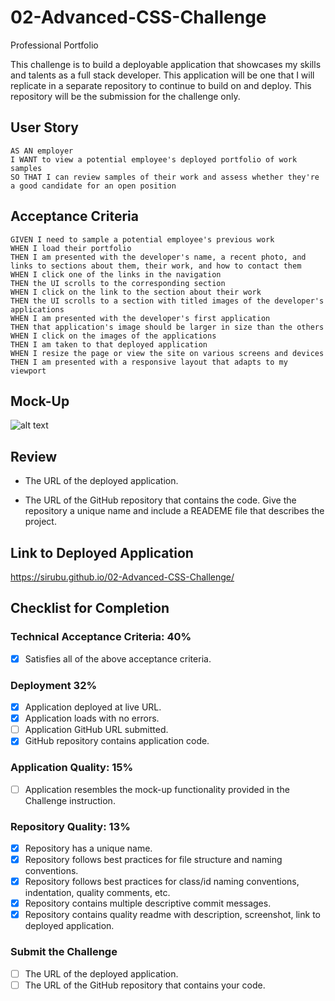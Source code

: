 # 02-Advanced-CSS-Challenge
Professional Portfolio

This challenge is to build a deployable application that showcases my skills and talents as a full stack developer. This application will be one that I will replicate in a separate repository to continue to build on and deploy. This repository will be the submission for the challenge only. 

## User Story
```
AS AN employer
I WANT to view a potential employee's deployed portfolio of work samples
SO THAT I can review samples of their work and assess whether they're a good candidate for an open position
```

## Acceptance Criteria
```
GIVEN I need to sample a potential employee's previous work
WHEN I load their portfolio
THEN I am presented with the developer's name, a recent photo, and links to sections about them, their work, and how to contact them
WHEN I click one of the links in the navigation
THEN the UI scrolls to the corresponding section
WHEN I click on the link to the section about their work
THEN the UI scrolls to a section with titled images of the developer's applications
WHEN I am presented with the developer's first application
THEN that application's image should be larger in size than the others
WHEN I click on the images of the applications
THEN I am taken to that deployed application
WHEN I resize the page or view the site on various screens and devices
THEN I am presented with a responsive layout that adapts to my viewport
```

## Mock-Up

![alt text](./assets/images/02-advanced-css-homework-demo.gif)


## Review

* The URL of the deployed application.

* The URL of the GitHub repository that contains the code. Give the repository a unique name and include a READEME file that describes the project.

## Link to Deployed Application

https://sirubu.github.io/02-Advanced-CSS-Challenge/

## Checklist for Completion

### Technical Acceptance Criteria: 40%
- [x] Satisfies all of the above acceptance criteria.
### Deployment 32%
- [x] Application deployed at live URL.
- [x] Application loads with no errors.
- [ ] Application GitHub URL submitted.
- [x] GitHub repository contains application code.
### Application Quality: 15%
- [ ] Application resembles the mock-up functionality provided in the Challenge instruction.
### Repository Quality: 13%
- [x] Repository has a unique name.
- [x] Repository follows best practices for file structure and naming conventions.
- [x] Repository follows best practices for class/id naming conventions, indentation, quality comments, etc.
- [x] Repository contains multiple descriptive commit messages.
- [x] Repository contains quality readme with description, screenshot, link to deployed application.
### Submit the Challenge
- [ ] The URL of the deployed application.
- [ ] The URL of the GitHub repository that contains your code.